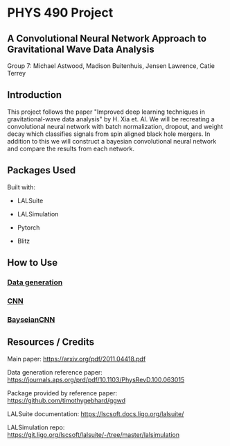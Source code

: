 # PHYS 490 Project #
## A Convolutional Neural Network Approach to Gravitational Wave Data Analysis ##
Group 7: Michael Astwood, Madison Buitenhuis, Jensen Lawrence, Catie Terrey

## Introduction ##

This project follows the paper  "Improved deep learning techniques in gravitational-wave data analysis" by H. Xia et. Al. We will be recreating a convolutional neural network with batch normalization, dropout, and weight decay which classifies signals from spin aligned black hole mergers. In addition to this we will construct a bayesian convolutional neural network and compare the results from each network. 

## Packages Used ##
Built with: 

* LALSuite

* LALSimulation

* Pytorch

* Blitz


## How to Use ##

### [Data generation](https://github.com/jensen-lawrence/Phys490-Project/tree/main/data_generation) ###

### [CNN](https://github.com/jensen-lawrence/Phys490-Project/tree/main/cnn_files) ###

### [BayseianCNN](https://github.com/jensen-lawrence/Phys490-Project/tree/main/bnn_files) ###

## Resources / Credits ##

Main paper: https://arxiv.org/pdf/2011.04418.pdf

Data generation reference paper: https://journals.aps.org/prd/pdf/10.1103/PhysRevD.100.063015

Package provided by reference paper: https://github.com/timothygebhard/ggwd

LALSuite documentation: https://lscsoft.docs.ligo.org/lalsuite/

LALSimulation repo: https://git.ligo.org/lscsoft/lalsuite/-/tree/master/lalsimulation
